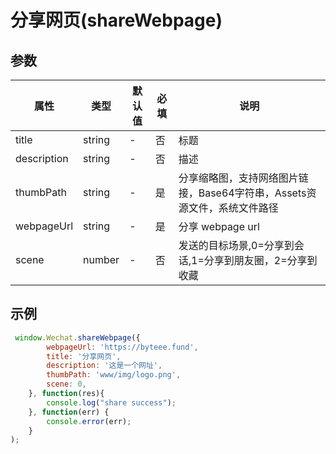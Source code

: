 # 分享网页(shareWebpage)



## 参数

| 属性        | 类型   | 默认值 | 必填 | 说明                                                         |
| ----------- | ------ | ------ | ---- | ------------------------------------------------------------ |
| title       | string | -      | 否   | 标题                                                         |
| description | string | -      | 否   | 描述                                                         |
| thumbPath   | string | -      | 是   | 分享缩略图，支持网络图片链接，Base64字符串，Assets资源文件，系统文件路径 |
| webpageUrl  | string | -      | 是   | 分享 webpage url                                             |
| scene       | number | -      | 否   | 发送的目标场景,0=分享到会话,1=分享到朋友圈，2=分享到收藏     |



## 示例

```javascript
 window.Wechat.shareWebpage({
        webpageUrl: 'https://byteee.fund',
        title: '分享网页',
        description: '这是一个网址',
        thumbPath: 'www/img/logo.png',
        scene: 0,
    }, function(res){
        console.log("share success");
    }, function(err) {
        console.error(err);
    }
);
```